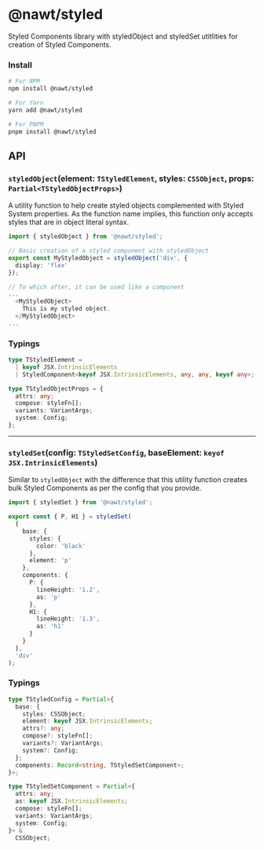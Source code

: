 # @nawt/styled

Styled Components library with styledObject and styledSet utitlities for creation of Styled Components.

### **Install**

```sh
# For NPM
npm install @nawt/styled

# For Yarn
yarn add @nawt/styled

# For PNPM
pnpm install @nawt/styled
```

## **API**

### **`styledObject`**(element: `TStyledElement`, styles: `CSSObject`, props: `Partial<TStyledObjectProps>`)

A utility function to help create styled objects complemented with Styled System properties. As the function name implies, this function only accepts styles that are in object literal syntax.

```ts
import { styledObject } from '@nawt/styled';

// Basic creation of a styled component with styledObject
export const MyStyledObject = styledObject('div', {
  display: 'flex'
});

// To which after, it can be used like a component
...
  <MyStyledObject>
    This is my styled object.
  </MyStyledObject>
...
```

### Typings

```ts
type TStyledElement =
  | keyof JSX.IntrinsicElements
  | StyledComponent<keyof JSX.IntrinsicElements, any, any, keyof any>;

type TStyledObjectProps = {
  attrs: any;
  compose: styleFn[];
  variants: VariantArgs;
  system: Config;
};
```

---

### **`styledSet`**(config: `TStyledSetConfig`, baseElement: `keyof JSX.IntrinsicElements`)

Similar to `styledObject` with the difference that this utility function creates bulk Styled Components as per the config that you provide.

```ts
import { styledSet } from '@nawt/styled';

export const { P, H1 } = styledSet(
  {
    base: {
      styles: {
        color: 'black'
      },
      element: 'p'
    },
    components: {
      P: {
        lineHeight: '1.2',
        as: 'p'
      },
      H1: {
        lineHeight: '1.3',
        as: 'h1'
      }
    }
  },
  'div'
);
```

### Typings

```ts
type TStyledConfig = Partial<{
  base: {
    styles: CSSObject;
    element: keyof JSX.IntrinsicElements;
    attrs?: any;
    compose?: styleFn[];
    variants?: VariantArgs;
    system?: Config;
  };
  components: Record<string, TStyledSetComponent>;
}>;

type TStyledSetComponent = Partial<{
  attrs: any;
  as: keyof JSX.IntrinsicElements;
  compose: styleFn[];
  variants: VariantArgs;
  system: Config;
}> &
  CSSObject;
```
